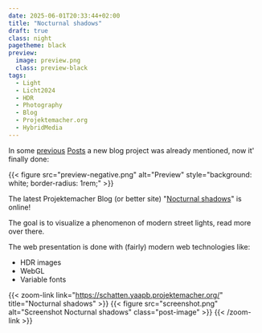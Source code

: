 ```yaml
---
date: 2025-06-01T20:33:44+02:00
title: "Nocturnal shadows"
draft: true
class: night
pagetheme: black
preview:
  image: preview.png
  class: preview-black
tags:
  - Light
  - Licht2024
  - HDR
  - Photography
  - Blog
  - Projektemacher.org
  - HybridMedia
---
```


In some [previous](/en/post/hdr-awesome-list/) [Posts](/en/post/ultrahdr/) a new blog project was already mentioned, now it' finally done:
<!--more-->

{{< figure src="preview-negative.png" alt="Preview" style="background: white; border-radius: 1rem;" >}}

The latest Projektemacher Blog (or better site) "[Nocturnal shadows](https://schatten.yaapb.projektemacher.org/)" is online!

The goal is to visualize a phenomenon of modern street lights, read more over there.

The web presentation is done with (fairly) modern web technologies like:
* HDR images
* WebGL
* Variable fonts

{{< zoom-link link="https://schatten.yaapb.projektemacher.org/" title="Nocturnal shadows" >}}
    {{< figure src="screenshot.png" alt="Screenshot Nocturnal shadows" class="post-image" >}}
{{< /zoom-link >}}
